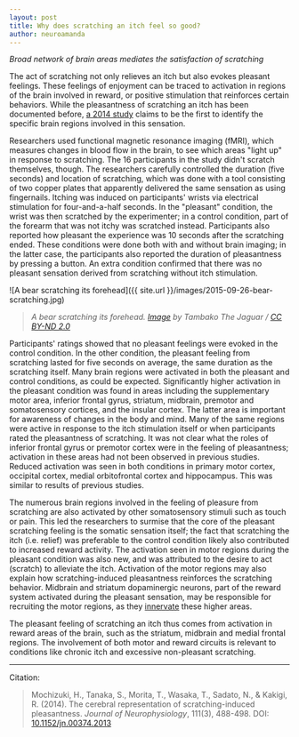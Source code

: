 ```yaml
---
layout: post
title: Why does scratching an itch feel so good?
author: neuroamanda
---
```


_Broad network of brain areas mediates the satisfaction of scratching_

The act of scratching not only relieves an itch but also evokes pleasant feelings.
These feelings of enjoyment can be traced to activation in regions of the brain involved in reward, or positive stimulation that reinforces certain behaviors.
While the pleasantness of scratching an itch has been documented before, [a 2014 study](http://dx.doi.org/10.1152/jn.00374.2013) claims to be the first to identify the specific brain regions involved in this sensation.

Researchers used functional magnetic resonance imaging (fMRI), which measures changes in blood flow in the brain, to see which areas "light up" in response to scratching.
The 16 participants in the study didn't scratch themselves, though.
The researchers carefully controlled the duration (five seconds) and location of scratching, which was done with a tool consisting of two copper plates that apparently delivered the same sensation as using fingernails.
Itching was induced on participants' wrists via electrical stimulation for four-and-a-half seconds.
In the "pleasant" condition, the wrist was then scratched by the experimenter; in a control condition, part of the forearm that was not itchy was scratched instead.
Participants also reported how pleasant the experience was 10 seconds after the scratching ended.
These conditions were done both with and without brain imaging; in the latter case, the participants also reported the duration of pleasantness by pressing a button.
An extra condition confirmed that there was no pleasant sensation derived from scratching without itch stimulation.

![A bear scratching its forehead]({{ site.url }}/images/2015-09-26-bear-scratching.jpg)

> _A bear scratching its forehead. [Image](https://www.flickr.com/photos/tambako/4283191966/) by Tambako The Jaguar / [CC BY-ND 2.0](https://creativecommons.org/licenses/by-nd/2.0/)_

Participants' ratings showed that no pleasant feelings were evoked in the control condition.
In the other condition, the pleasant feeling from scratching lasted for five seconds on average, the same duration as the scratching itself.
Many brain regions were activated in both the pleasant and control conditions, as could be expected.
Significantly higher activation in the pleasant condition was found in areas including the supplementary motor area, inferior frontal gyrus, striatum, midbrain, premotor and somatosensory cortices, and the insular cortex.
The latter area is important for awareness of changes in the body and mind.
Many of the same regions were active in response to the itch stimulation itself or when participants rated the pleasantness of scratching.
It was not clear what the roles of inferior frontal gyrus or premotor cortex were in the feeling of pleasantness; activation in these areas had not been observed in previous studies.
Reduced activation was seen in both conditions in primary motor cortex, occipital cortex, medial orbitofrontal cortex and hippocampus.
This was similar to results of previous studies.

The numerous brain regions involved in the feeling of pleasure from scratching are also activated by other somatosensory stimuli such as touch or pain.
This led the researchers to surmise that the core of the pleasant scratching feeling is the somatic sensation itself; the fact that scratching the itch (i.e. relief) was preferable to the control condition likely also contributed to increased reward activity.
The activation seen in motor regions during the pleasant condition was also new, and was attributed to the desire to act (scratch) to alleviate the itch.
Activation of the motor regions may also explain how scratching-induced pleasantness reinforces the scratching behavior.
Midbrain and striatum dopaminergic neurons, part of the reward system activated during the pleasant sensation, may be responsible for recruiting the motor regions, as they [innervate](https://en.wiktionary.org/wiki/innervate) these higher areas.

The pleasant feeling of scratching an itch thus comes from activation in reward areas of the brain, such as the striatum, midbrain and medial frontal regions.
The involvement of both motor and reward circuits is relevant to conditions like chronic itch and excessive non-pleasant scratching.

---
Citation:

> Mochizuki, H., Tanaka, S., Morita, T., Wasaka, T., Sadato, N., & Kakigi, R. (2014). The cerebral representation of scratching-induced pleasantness. _Journal of Neurophysiology_, 111(3), 488-498. DOI: [10.1152/jn.00374.2013](http://dx.doi.org/10.1152/jn.00374.2013)

